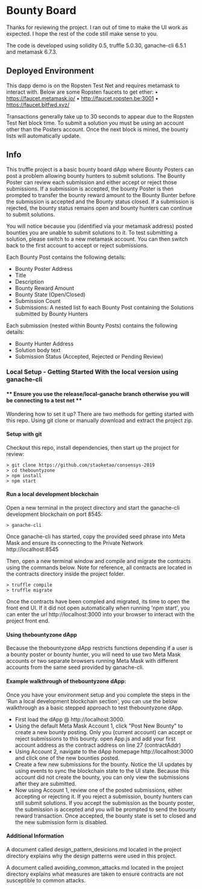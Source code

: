 # Bounty Board #

Thanks for reviewing the project. I ran out of time to make the UI work as expected. I hope the rest of the code still make sense to you. 

The code is developed using solidity 0.5, truffle 5.0.30, ganache-cli 6.5.1 and metamask 6.7.3. 

## Deployed Environment ##

This dapp demo is on the Ropsten Test Net and requires metamask to interact with. Below are some Ropsten faucets to get ether:
•	https://faucet.metamask.io/
•	http://faucet.ropsten.be:3001
•	https://faucet.bitfwd.xyz/

Transactions generally take up to 30 seconds to appear due to the Ropsten Test Net block time. To submit a solution you must be using an account other than the Posters account. Once the next block is mined, the bounty lists will automatically update. 


## Info ## 

This truffle project is a basic bounty board dApp where Bounty Posters can post a problem allowing bounty hunters to submit solutions. The Bounty Poster can review each submission and either accept or reject those submissions. If a submission is accepted, the bounty Poster is then prompted to transfer the bounty reward amount to the Bounty Bunter before the submission is accepted and the Bounty status closed. If a submission is rejected, the bounty status remains open and bounty hunters can continue to submit solutions. 

You will notice because you (identified via your metamask address) posted bounties you are unable to submit solutions to it. To test submitting a solution, please switch to a new metamask account. You can then switch back to the first account to accept or reject submissions.

Each Bounty Post contains the following details:

- Bounty Poster Address
- Title
- Description
- Bounty Reward Amount
- Bounty State (Open/Closed)
- Submission Count
- Submissions: A nested list fo each Bounty Post containing the Solutions submitted by Bounty Hunters

Each submission (nested within Bounty Posts) contains the following details:
- Bounty Hunter Address
- Solution body text
- Submission Status (Accepted, Rejected or Pending Review)


### Local Setup - Getting Started With the local version using ganache-cli

#### ** Ensure you use the release/local-ganache branch otherwise you will be connecting to a test net ** ####

Wondering how to set it up? There are two methods for getting started with this repo. Using git clone or manually download and extract the project zip.


#### Setup with git
Checkout this repo, install dependencies, then start up the project for review:

```
> git clone https://github.com/staoketao/consensys-2019
> cd thebountyzone
> npm install
> npm start
```


#### Run a local development blockchain 
Open a new terminal in the project directory and start the ganache-cli development blockchain on port 8545:

```
> ganache-cli
```

Once ganache-cli has started, copy the provided seed phrase into Meta Mask and ensure its connecting to the Private Network http://localhost:8545

Then, open a new terminal window and compile and migrate the contracts using the commands below. Note for reference, all contracts are located in the contracts directory inside the project folder.

```
> truffle compile
> truffle migrate
```

Once the contracts have been compled and migrated, its time to open the front end UI. If it did not open automatically when running 'npm start', you can enter the url http://localhost:3000 into your browser to interact with the project front end.


#### Using thebountyzone dApp

Because the thebountyzone dApp restricts functions depending if a user is a bounty poster or bounty hunter, you will need to use two Meta Mask accounts or two separate browsers running Meta Mask with different accounts from the same seed provided by ganache-cli. 


#### Example walkthrough of thebountyzone dApp:

Once you have your environment setup and you complete the steps in the 'Run a local development blockchain section', you can use the below walkthrough as a basic stepped approach to test thebountyzone dApp.

- First load the dApp @ http://localhost:3000.
- Using the default Meta Mask Account 1, click "Post New Bounty" to create a new bounty posting. Only you (current account) can accept or reject submissions to this bounty.
open App.js and add your first account address as the contract address on line 27 (contractAddr)
- Using Account 2, navigate to the dApp homepage http://localhost:3000 and click one of the new bounties posted. 
- Create a few new submissions for the bounty. Notice the UI updates by using events to sync the blockchain state to the UI state. Because this account did not create the bounty, you can only view the submissions after they are submitted.
- Now using Account 1, review one of the posted submissions, either accepting or rejecting it. If you reject a submission, bounty hunters can still submit solutions. If you accept the submission as the bounty poster, the submission is accepted and you will be prompted to send the bounty reward transaction. Once accepted, the bounty state is set to closed and the new submission form is disabled.


#### Additional Information

A document called design_pattern_desicions.md located in the project directory explains why the design patterns were used in this project.

A document called avoiding_common_attacks.md located in the project directory explains what measures are taken to ensure contracts are not susceptible to common attacks.


